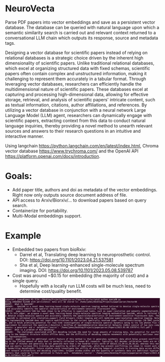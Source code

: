 # NeuroVecta
Parse PDF papers into vector embeddings and save as a persistent vector database. The database can be queried with natural language upon which a semantic similarity search is carried out and relevant context returned to a conversational LLM chain which outputs its response, source and metadata tags.   

Designing a vector database for scientific papers instead of relying on relational databases is a strategic choice driven by the inherent high dimensionality of scientific papers. Unlike traditional relational databases, which excel at organizing structured data with fixed schemas, scientific papers often contain complex and unstructured information, making it challenging to represent them accurately in a tabular format. Through leveraging vector databases, researchers can efficiently handle the multidimensional nature of scientific papers. These databases excel at capturing and processing high-dimensional data, allowing for effective storage, retrieval, and analysis of scientific papers' intricate content, such as textual information, citations, author affiliations, and references. By utilizing a vector database in conjunction with a neural network Large Language Model (LLM) agent, researchers can dynamically engage with scientific papers, extracting context from this data to conduct natural language inquiries, thereby providing a novel method to unearth relevant sources and answers to their research questions in an intuitive and interactive manner.


Using langchain https://python.langchain.com/en/latest/index.html, Chroma vector database https://www.trychroma.com/ and the OpenAI API https://platform.openai.com/docs/introduction. 

# Goals:
* Add paper title, authors and doi as metadata of the vector embeddings. Right now only outputs source document address of file. 
* API access to Arxiv/Biorxiv/... to download papers based on query search. 
* Containerize for portability.
* Multi-Modal embeddings support. 

# Example
* Embedded two papers from bioRxiv:
  + Darrel et al, Translating deep learning to neuroprosthetic control. DOI: https://doi.org/10.1101/2023.04.21.537581
  + Sha et al, Deep learning-enhanced single-molecule spectrum imaging. DOI: https://doi.org/10.1101/2023.05.08.539787
* Cost was around ~$0.15 for embedding (the majority of cost) and a single query. 
  + Hopefully with a locally run LLM costs will be much less, need to determine cost/quality benefit.    

![Example of conversational queries and response](https://github.com/J-Burgess/PaperParser/blob/main/Markdown_Journal/figures/screenshotB.png?raw=true)
